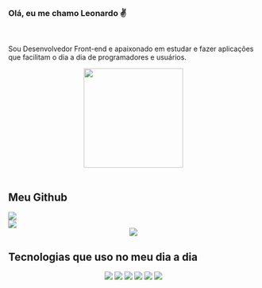### Olá, eu me chamo Leonardo ✌

<br>

<div align="center">
    <p align="left">Sou Desenvolvedor Front-end e apaixonado em estudar e fazer aplicações que facilitam o dia a dia de programadores e usuários.</p>
    <img width="200px" src="https://i.pinimg.com/originals/35/98/8b/35988bf09ce2be958e36f4bc8f4575d1.gif"/>
</div>
<br>

## Meu Github

<div align="center" style="display:flex; flex-direction:column;">
    <img src="https://github-readme-stats.vercel.app/api?username=leorsousa05&show_icons=true&theme=dracula" />
    <img src="https://github-readme-streak-stats.herokuapp.com/?user=leorsousa05&theme=dracula"/>
</div>

<div align="center" >
    <img src="https://github-readme-stats.vercel.app/api/top-langs/?username=leorsousa05&show_icons=true&theme=dracula" />
</div>


## Tecnologias que uso no meu dia a dia

<div align="center" >
    <img src="https://img.shields.io/badge/html5-%23E34F26.svg?style=for-the-badge&logo=html5&logoColor=white" />
    <img src="https://img.shields.io/badge/css3-%231572B6.svg?style=for-the-badge&logo=css3&logoColor=white" />
    <img src="https://img.shields.io/badge/javascript-%23323330.svg?style=for-the-badge&logo=javascript&logoColor=%23F7DF1E" />
    <img src="https://img.shields.io/badge/php-%23777BB4.svg?style=for-the-badge&logo=php&logoColor=white" />
    <img src="https://img.shields.io/badge/react-%2320232a.svg?style=for-the-badge&logo=react&logoColor=%2361DAFB" />
    <img src="https://img.shields.io/badge/mysql-%2300f.svg?style=for-the-badge&logo=mysql&logoColor=white" />
</div>
